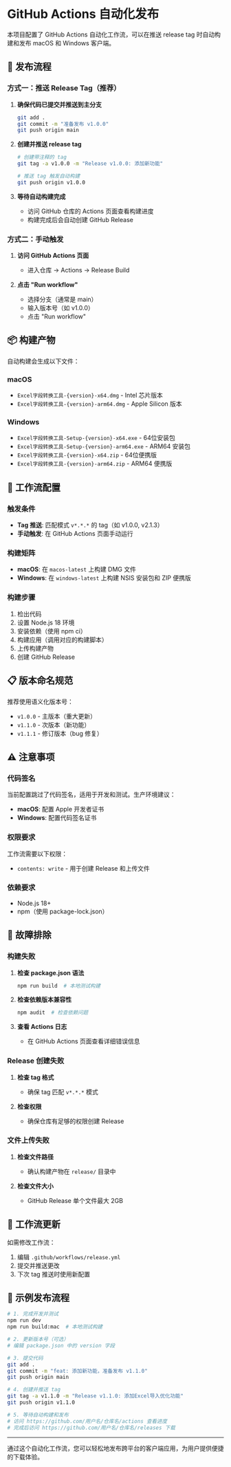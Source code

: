 # GitHub Actions 自动化发布

本项目配置了 GitHub Actions 自动化工作流，可以在推送 release tag 时自动构建和发布 macOS 和 Windows 客户端。

## 🚀 发布流程

### 方式一：推送 Release Tag（推荐）

1. **确保代码已提交并推送到主分支**
   ```bash
   git add .
   git commit -m "准备发布 v1.0.0"
   git push origin main
   ```

2. **创建并推送 release tag**
   ```bash
   # 创建带注释的 tag
   git tag -a v1.0.0 -m "Release v1.0.0: 添加新功能"
   
   # 推送 tag 触发自动构建
   git push origin v1.0.0
   ```

3. **等待自动构建完成**
   - 访问 GitHub 仓库的 Actions 页面查看构建进度
   - 构建完成后会自动创建 GitHub Release

### 方式二：手动触发

1. **访问 GitHub Actions 页面**
   - 进入仓库 → Actions → Release Build

2. **点击 "Run workflow"**
   - 选择分支（通常是 main）
   - 输入版本号（如 v1.0.0）
   - 点击 "Run workflow"

## 📦 构建产物

自动构建会生成以下文件：

### macOS
- `Excel字段转换工具-{version}-x64.dmg` - Intel 芯片版本
- `Excel字段转换工具-{version}-arm64.dmg` - Apple Silicon 版本

### Windows
- `Excel字段转换工具-Setup-{version}-x64.exe` - 64位安装包
- `Excel字段转换工具-Setup-{version}-arm64.exe` - ARM64 安装包
- `Excel字段转换工具-{version}-x64.zip` - 64位便携版
- `Excel字段转换工具-{version}-arm64.zip` - ARM64 便携版

## 🔧 工作流配置

### 触发条件
- **Tag 推送**: 匹配模式 `v*.*.*` 的 tag（如 v1.0.0, v2.1.3）
- **手动触发**: 在 GitHub Actions 页面手动运行

### 构建矩阵
- **macOS**: 在 `macos-latest` 上构建 DMG 文件
- **Windows**: 在 `windows-latest` 上构建 NSIS 安装包和 ZIP 便携版

### 构建步骤
1. 检出代码
2. 设置 Node.js 18 环境
3. 安装依赖（使用 npm ci）
4. 构建应用（调用对应的构建脚本）
5. 上传构建产物
6. 创建 GitHub Release

## 📋 版本命名规范

推荐使用语义化版本号：
- `v1.0.0` - 主版本（重大更新）
- `v1.1.0` - 次版本（新功能）
- `v1.1.1` - 修订版本（bug 修复）

## ⚠️ 注意事项

### 代码签名
当前配置跳过了代码签名，适用于开发和测试。生产环境建议：
- **macOS**: 配置 Apple 开发者证书
- **Windows**: 配置代码签名证书

### 权限要求
工作流需要以下权限：
- `contents: write` - 用于创建 Release 和上传文件

### 依赖要求
- Node.js 18+
- npm（使用 package-lock.json）

## 🐛 故障排除

### 构建失败
1. **检查 package.json 语法**
   ```bash
   npm run build  # 本地测试构建
   ```

2. **检查依赖版本兼容性**
   ```bash
   npm audit  # 检查依赖问题
   ```

3. **查看 Actions 日志**
   - 在 GitHub Actions 页面查看详细错误信息

### Release 创建失败
1. **检查 tag 格式**
   - 确保 tag 匹配 `v*.*.*` 模式
   
2. **检查权限**
   - 确保仓库有足够的权限创建 Release

### 文件上传失败
1. **检查文件路径**
   - 确认构建产物在 `release/` 目录中

2. **检查文件大小**
   - GitHub Release 单个文件最大 2GB

## 🔄 工作流更新

如需修改工作流：
1. 编辑 `.github/workflows/release.yml`
2. 提交并推送更改
3. 下次 tag 推送时使用新配置

## 📝 示例发布流程

```bash
# 1. 完成开发并测试
npm run dev
npm run build:mac  # 本地测试构建

# 2. 更新版本号（可选）
# 编辑 package.json 中的 version 字段

# 3. 提交代码
git add .
git commit -m "feat: 添加新功能，准备发布 v1.1.0"
git push origin main

# 4. 创建并推送 tag
git tag -a v1.1.0 -m "Release v1.1.0: 添加Excel导入优化功能"
git push origin v1.1.0

# 5. 等待自动构建和发布
# 访问 https://github.com/用户名/仓库名/actions 查看进度
# 完成后访问 https://github.com/用户名/仓库名/releases 下载
```

---

通过这个自动化工作流，您可以轻松地发布跨平台的客户端应用，为用户提供便捷的下载体验。 